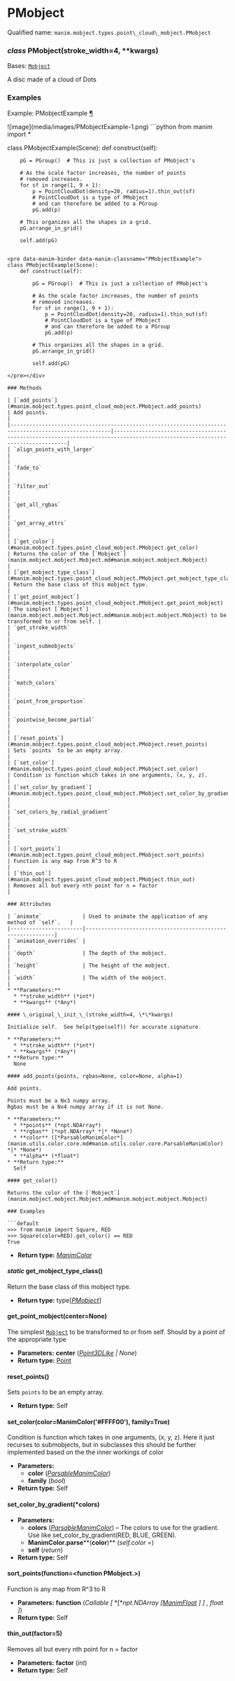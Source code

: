 # PMobject

Qualified name: `manim.mobject.types.point\_cloud\_mobject.PMobject`

### *class* PMobject(stroke_width=4, \*\*kwargs)

Bases: [`Mobject`](manim.mobject.mobject.Mobject.md#manim.mobject.mobject.Mobject)

A disc made of a cloud of Dots

### Examples

<div id="pmobjectexample" class="admonition admonition-manim-example">
<p class="admonition-title">Example: PMobjectExample <a class="headerlink" href="#pmobjectexample">¶</a></p>![image](media/images/PMobjectExample-1.png)
```python
from manim import *

class PMobjectExample(Scene):
    def construct(self):

        pG = PGroup()  # This is just a collection of PMobject's

        # As the scale factor increases, the number of points
        # removed increases.
        for sf in range(1, 9 + 1):
            p = PointCloudDot(density=20, radius=1).thin_out(sf)
            # PointCloudDot is a type of PMobject
            # and can therefore be added to a PGroup
            pG.add(p)

        # This organizes all the shapes in a grid.
        pG.arrange_in_grid()

        self.add(pG)
```

<pre data-manim-binder data-manim-classname="PMobjectExample">
class PMobjectExample(Scene):
    def construct(self):

        pG = PGroup()  # This is just a collection of PMobject's

        # As the scale factor increases, the number of points
        # removed increases.
        for sf in range(1, 9 + 1):
            p = PointCloudDot(density=20, radius=1).thin_out(sf)
            # PointCloudDot is a type of PMobject
            # and can therefore be added to a PGroup
            pG.add(p)

        # This organizes all the shapes in a grid.
        pG.arrange_in_grid()

        self.add(pG)

</pre></div>

### Methods

| [`add_points`](#manim.mobject.types.point_cloud_mobject.PMobject.add_points)                         | Add points.                                                                                                                 |
|------------------------------------------------------------------------------------------------------|-----------------------------------------------------------------------------------------------------------------------------|
| `align_points_with_larger`                                                                           |                                                                                                                             |
| `fade_to`                                                                                            |                                                                                                                             |
| `filter_out`                                                                                         |                                                                                                                             |
| `get_all_rgbas`                                                                                      |                                                                                                                             |
| `get_array_attrs`                                                                                    |                                                                                                                             |
| [`get_color`](#manim.mobject.types.point_cloud_mobject.PMobject.get_color)                           | Returns the color of the [`Mobject`](manim.mobject.mobject.Mobject.md#manim.mobject.mobject.Mobject)                        |
| [`get_mobject_type_class`](#manim.mobject.types.point_cloud_mobject.PMobject.get_mobject_type_class) | Return the base class of this mobject type.                                                                                 |
| [`get_point_mobject`](#manim.mobject.types.point_cloud_mobject.PMobject.get_point_mobject)           | The simplest [`Mobject`](manim.mobject.mobject.Mobject.md#manim.mobject.mobject.Mobject) to be transformed to or from self. |
| `get_stroke_width`                                                                                   |                                                                                                                             |
| `ingest_submobjects`                                                                                 |                                                                                                                             |
| `interpolate_color`                                                                                  |                                                                                                                             |
| `match_colors`                                                                                       |                                                                                                                             |
| `point_from_proportion`                                                                              |                                                                                                                             |
| `pointwise_become_partial`                                                                           |                                                                                                                             |
| [`reset_points`](#manim.mobject.types.point_cloud_mobject.PMobject.reset_points)                     | Sets `points` to be an empty array.                                                                                         |
| [`set_color`](#manim.mobject.types.point_cloud_mobject.PMobject.set_color)                           | Condition is function which takes in one arguments, (x, y, z).                                                              |
| [`set_color_by_gradient`](#manim.mobject.types.point_cloud_mobject.PMobject.set_color_by_gradient)   |                                                                                                                             |
| `set_colors_by_radial_gradient`                                                                      |                                                                                                                             |
| `set_stroke_width`                                                                                   |                                                                                                                             |
| [`sort_points`](#manim.mobject.types.point_cloud_mobject.PMobject.sort_points)                       | Function is any map from R^3 to R                                                                                           |
| [`thin_out`](#manim.mobject.types.point_cloud_mobject.PMobject.thin_out)                             | Removes all but every nth point for n = factor                                                                              |

### Attributes

| `animate`             | Used to animate the application of any method of `self`.   |
|-----------------------|------------------------------------------------------------|
| `animation_overrides` |                                                            |
| `depth`               | The depth of the mobject.                                  |
| `height`              | The height of the mobject.                                 |
| `width`               | The width of the mobject.                                  |
* **Parameters:**
  * **stroke_width** (*int*)
  * **kwargs** (*Any*)

#### \_original_\_init_\_(stroke_width=4, \*\*kwargs)

Initialize self.  See help(type(self)) for accurate signature.

* **Parameters:**
  * **stroke_width** (*int*)
  * **kwargs** (*Any*)
* **Return type:**
  None

#### add_points(points, rgbas=None, color=None, alpha=1)

Add points.

Points must be a Nx3 numpy array.
Rgbas must be a Nx4 numpy array if it is not None.

* **Parameters:**
  * **points** (*npt.NDArray*)
  * **rgbas** (*npt.NDArray* *|* *None*)
  * **color** ([*ParsableManimColor*](manim.utils.color.core.md#manim.utils.color.core.ParsableManimColor) *|* *None*)
  * **alpha** (*float*)
* **Return type:**
  Self

#### get_color()

Returns the color of the [`Mobject`](manim.mobject.mobject.Mobject.md#manim.mobject.mobject.Mobject)

### Examples

```default
>>> from manim import Square, RED
>>> Square(color=RED).get_color() == RED
True
```

* **Return type:**
  [*ManimColor*](manim.utils.color.core.ManimColor.md#manim.utils.color.core.ManimColor)

#### *static* get_mobject_type_class()

Return the base class of this mobject type.

* **Return type:**
  type[[*PMobject*](#manim.mobject.types.point_cloud_mobject.PMobject)]

#### get_point_mobject(center=None)

The simplest [`Mobject`](manim.mobject.mobject.Mobject.md#manim.mobject.mobject.Mobject) to be transformed to or from self.
Should by a point of the appropriate type

* **Parameters:**
  **center** ([*Point3DLike*](manim.typing.md#manim.typing.Point3DLike) *|* *None*)
* **Return type:**
  [Point](manim.mobject.types.point_cloud_mobject.Point.md#manim.mobject.types.point_cloud_mobject.Point)

#### reset_points()

Sets `points` to be an empty array.

* **Return type:**
  Self

#### set_color(color=ManimColor('#FFFF00'), family=True)

Condition is function which takes in one arguments, (x, y, z).
Here it just recurses to submobjects, but in subclasses this
should be further implemented based on the the inner workings
of color

* **Parameters:**
  * **color** ([*ParsableManimColor*](manim.utils.color.core.md#manim.utils.color.core.ParsableManimColor))
  * **family** (*bool*)
* **Return type:**
  Self

#### set_color_by_gradient(\*colors)

* **Parameters:**
  * **colors** ([*ParsableManimColor*](manim.utils.color.core.md#manim.utils.color.core.ParsableManimColor)) – The colors to use for the gradient. Use like set_color_by_gradient(RED, BLUE, GREEN).
  * **ManimColor.parse****(****color****)** (*self.color =*)
  * **self** (*return*)
* **Return type:**
  Self

#### sort_points(function=<function PMobject.<lambda>>)

Function is any map from R^3 to R

* **Parameters:**
  **function** (*Callable* *[* *[**npt.NDArray* *[*[*ManimFloat*](manim.typing.md#manim.typing.ManimFloat) *]* *]* *,* *float* *]*)
* **Return type:**
  Self

#### thin_out(factor=5)

Removes all but every nth point for n = factor

* **Parameters:**
  **factor** (*int*)
* **Return type:**
  Self
